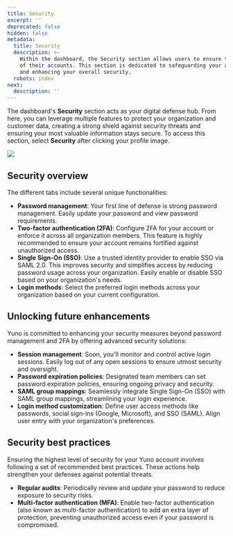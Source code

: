 ```yaml
---
title: Security
excerpt: ''
deprecated: false
hidden: false
metadata:
  title: Security
  description: >-
    Within the dashboard, the Security section allows users to ensure the safety
    of their accounts. This section is dedicated to safeguarding your account
    and enhancing your overall security.
  robots: index
next:
  description: ''
---
```

The dashboard's **Security** section acts as your digital defense hub. From here, you can leverage multiple features to protect your organization and customer data, creating a strong shield against security threats and ensuring your most valuable information stays secure. To access this section, select **Security** after clicking your profile image.

![](https://files.readme.io/11b49e2-security_v2.png)

## Security overview

The different tabs include several unique functionalities:

- **Password management**: Your first line of defense is strong password management. Easily update your password and view password requirements.
- **Two-factor authentication (2FA)**: Configure 2FA for your account or enforce it across all organization members. This feature is highly recommended to ensure your account remains fortified against unauthorized access.
- **Single Sign-On (SSO)**: Use a trusted identity provider to enable SSO via SAML 2.0. This improves security and simplifies access by reducing password usage across your organization. Easily enable or disable SSO based on your organization's needs.
- **Login methods**: Select the preferred login methods across your organization based on your current configuration.

## Unlocking future enhancements

Yuno is committed to enhancing your security measures beyond password management and 2FA by offering advanced security solutions:

- **Session management**: Soon, you'll monitor and control active login sessions. Easily log out of any open sessions to ensure utmost security and oversight.
- **Password expiration policies**: Designated team members can set password expiration policies, ensuring ongoing privacy and security.
- **SAML group mappings**: Seamlessly integrate Single Sign-On (SSO) with SAML group mappings, streamlining your login experience.
- **Login method customization**: Define user access methods like passwords, social sign-ins (Google, Microsoft), and SSO (SAML). Align user entry with your organization's preferences.

## Security best practices

Ensuring the highest level of security for your Yuno account involves following a set of recommended best practices. These actions help strengthen your defenses against potential threats.

- **Regular audits**: Periodically review and update your password to reduce exposure to security risks.
- **Multi-factor authentication (MFA)**: Enable two-factor authentication (also known as multi-factor authentication) to add an extra layer of protection, preventing unauthorized access even if your password is compromised.